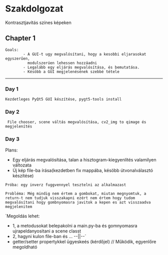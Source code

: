 # Szakdolgozat
Kontrasztjavítás színes képeken

## Chapter 1
```
Goals:
        - A GUI-t ugy megvalósítani, hogy a kesobbi eljarasokat egyszerűen,
          modulszerúen lehessen hozzáadni
        - Legalább egy eljárás megvalósítása, és bemutatása.
        - Késöbb a GUI megjelenésének szebbé tétele
```
___
### Day 1
` Kezdetleges PyQt5 GUI készítése, pygt5-tools install `
### Day 2
` File chooser, scene váltás megvalósítása, cv2_img to qimage és megjelenítés`
### Day 3

Plans:
- Egy eljárás megvalósítása, talan
a hisztogram-kiegyenlítés valamilyen változata
- Új kép file-ba írása(kezdetben fix mappába, késöbb útvonalválasztó készítése)

`Próba: egy inverz fuggvennyel tesztelni az alkalmazast`

`Probléma: Még mindig nem értem a gombokat, miutan megnyomtuk, a return-t nem tudjuk visszakapni
ezért nem értem hogy tudom megvalósítani hogy gombnyomasra javitok a kepen es azt visszaadva megjelenitem`

`Megoldás lehet: 
- 1, a metodusokat belepakolni a main.py-ba és gomnyomasra ujrapeldanyositani a scene classt
- 2, hagyni kulon file-ban és ... --||--`
- getter/setter propertykkel ügyeskeés (kérdőjel) // Működik, egyenlőre megoldható